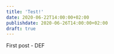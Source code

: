 ```yaml
---
title: 'Test!'
date: 2020-06-22T14:00:00+02:00
publishdate: 2020-06-26T14:00:00+02:00
draft: true
---
```


First post - DEF